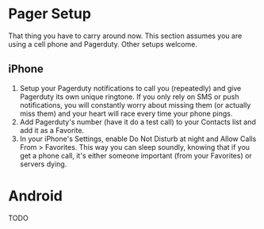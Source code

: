 # Pager Setup

That thing you have to carry around now. This section assumes you are using a cell phone and Pagerduty. Other setups welcome.

## iPhone

1. Setup your Pagerduty notifications to call you (repeatedly) and give Pagerduty its own unique ringtone. If you only rely on SMS or push notifications, you will constantly worry about missing them (or actually miss them) and your heart will race every time your phone pings.
2. Add Pagerduty's number (have it do a test call) to your Contacts list and add it as a Favorite.
3. In your iPhone's Settings, enable Do Not Disturb at night and Allow Calls From > Favorites. This way you can sleep soundly, knowing that if you get a phone call, it's either someone important (from your Favorites) or servers dying.

# Android

TODO
